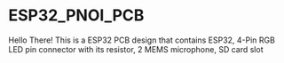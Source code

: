 # ESP32_PNOI_PCB

Hello There! This is a ESP32 PCB design that contains ESP32, 4-Pin RGB LED pin connector with its resistor, 2 MEMS microphone, SD card slot
